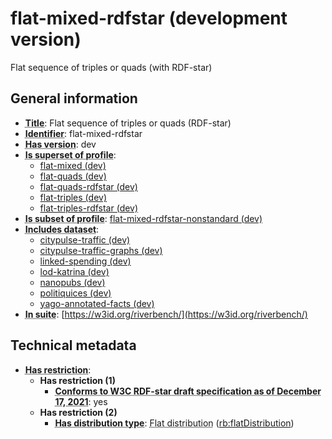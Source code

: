 # flat-mixed-rdfstar (development version)

Flat sequence of triples or quads (with RDF-star)

## General information

- **<abbr title="A name given to the resource.">Title</abbr>**: Flat sequence of triples or quads (RDF-star)
- **<abbr title="An unambiguous reference to the resource within a given context.">Identifier</abbr>**: flat-mixed-rdfstar
- **<abbr title="Version tag of an artifact">Has version</abbr>**: dev
- **<abbr title="Indicates that this profile contains all datasets of the other profile">Is superset of profile</abbr>**: 
    - [flat-mixed (dev)](https://w3id.org/riverbench/profiles/flat-mixed/dev)
    - [flat-quads (dev)](https://w3id.org/riverbench/profiles/flat-quads/dev)
    - [flat-quads-rdfstar (dev)](https://w3id.org/riverbench/profiles/flat-quads-rdfstar/dev)
    - [flat-triples (dev)](https://w3id.org/riverbench/profiles/flat-triples/dev)
    - [flat-triples-rdfstar (dev)](https://w3id.org/riverbench/profiles/flat-triples-rdfstar/dev)
- **<abbr title="Indicates that this profile's datasets are all in the other profile">Is subset of profile</abbr>**: [flat-mixed-rdfstar-nonstandard (dev)](https://w3id.org/riverbench/profiles/flat-mixed-rdfstar-nonstandard/dev)
- **<abbr title="Indicates which datasets are included in the profile">Includes dataset</abbr>**: 
    - [citypulse-traffic (dev)](https://w3id.org/riverbench/datasets/citypulse-traffic/dev)
    - [citypulse-traffic-graphs (dev)](https://w3id.org/riverbench/datasets/citypulse-traffic-graphs/dev)
    - [linked-spending (dev)](https://w3id.org/riverbench/datasets/linked-spending/dev)
    - [lod-katrina (dev)](https://w3id.org/riverbench/datasets/lod-katrina/dev)
    - [nanopubs (dev)](https://w3id.org/riverbench/datasets/nanopubs/dev)
    - [politiquices (dev)](https://w3id.org/riverbench/datasets/politiquices/dev)
    - [yago-annotated-facts (dev)](https://w3id.org/riverbench/datasets/yago-annotated-facts/dev)
- **<abbr title="Indicates the benchmark suite to which a dataset or profile belongs">In suite</abbr>**: [https://w3id.org/riverbench/](https://w3id.org/riverbench/)

## Technical metadata

- **<abbr title="Has profile restriction. The restrictions are joined with the AND operator.">Has restriction</abbr>**: 
    - **Has restriction (1)**    
        - **<abbr title="Whether the dataset is RDF-star compliant, i.e., does not use any non-standard features. Note that all standard RDF 1.1 datasets also qualify, as RDF-star is a superset of RDF 1.1.">Conforms to W3C RDF-star draft specification as of December 17, 2021</abbr>**: yes
    - **Has restriction (2)**    
        - **<abbr title="Indicates the type of RiverBench dataset distribution">Has distribution type</abbr>**: <abbr title="The dataset is distributed as a single flat file.">Flat distribution</abbr> ([rb:flatDistribution](https://w3id.org/riverbench/schema/metadata#flatDistribution))

